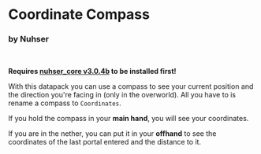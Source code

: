 # Coordinate Compass

### by Nuhser

<br>

**Requires [nuhser_core v3.0.4b](https://github.com/Nuhser/nuhser_core/releases/tag/v3.0.4b "Nuhser_Core") to be installed first!**

With this datapack you can use a compass to see your current position and the direction you're facing in (only in the overworld). All you have to is rename a compass to `Coordinates`.

If you hold the compass in your **main hand**, you will see your coordinates.

If you are in the nether, you can put it in your **offhand** to see the coordinates of the last portal entered and the distance to it.
